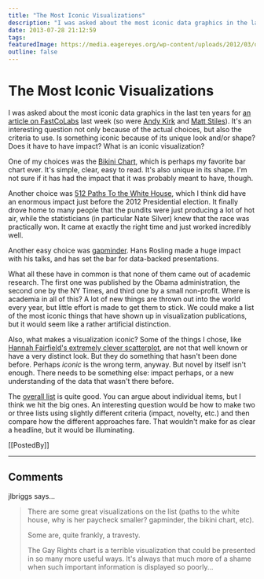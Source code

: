```yaml
---
title: "The Most Iconic Visualizations"
description: "I was asked about the most iconic data graphics in the last ten years for an article on FastCoLabs last week (so were Andy Kirk and Matt Stiles). It's an interesting question not only because of the actual choices, but also the criteria to use. Is something iconic because of its unique look and/or shape? Does it have to have impact? What is an iconic visualization?"
date: 2013-07-28 21:12:59
tags: 
featuredImage: https://media.eagereyes.org/wp-content/uploads/2012/03/obama-job-loss-chart.png
outline: false
---
```


# The Most Iconic Visualizations

I was asked about the most iconic data graphics in the last ten years for <a href="http://www.fastcolabs.com/3014911/top-10-iconic-data-graphics">an article on FastCoLabs</a> last week (so were <a href="http://www.visualisingdata.com/index.php/2013/07/my-selections-for-fastco-labs-top-10-iconic-data-graphics/">Andy Kirk</a> and <a href="http://thedailyviz.com">Matt Stiles</a>). It's an interesting question not only because of the actual choices, but also the criteria to use. Is something iconic because of its unique look and/or shape? Does it have to have impact? What is an iconic visualization?

One of my choices was the <a title="The Bikini Chart" href="/blog/2012/bikini-chart">Bikini Chart</a>, which is perhaps my favorite bar chart ever. It's simple, clear, easy to read. It's also unique in its shape. I'm not sure if it has had the impact that it was probably meant to have, though.

Another choice was <a href="http://elections.nytimes.com/2012/results/president/scenarios">512 Paths To the White House</a>, which I think did have an enormous impact just before the 2012 Presidential election. It finally drove home to many people that the pundits were just producing a lot of hot air, while the statisticians (in particular Nate Silver) knew that the race was practically won. It came at exactly the right time and just worked incredibly well.

Another easy choice was <a href="http://www.ted.com/talks/hans_rosling_shows_the_best_stats_you_ve_ever_seen.html">gapminder</a>. Hans Rosling made a huge impact with his talks, and has set the bar for data-backed presentations.

What all these have in common is that none of them came out of academic research. The first one was published by the Obama administration, the second one by the NY Times, and third one by a small non-profit. Where is academia in all of this? A lot of new things are thrown out into the world every year, but little effort is made to get them to stick. We could make a list of the most iconic things that have shown up in visualization publications, but it would seem like a rather artificial distinction.

Also, what makes a visualization iconic? Some of the things I chose, like <a title="The Explanatory Power of Data Points" href="/journalism/the-explanatory-power-of-data-points">Hannah Fairfield's extremely clever scatterplot</a>, are not that well known or have a very distinct look. But they do something that hasn't been done before. Perhaps <em>iconic</em> is the wrong term, anyway. But novel by itself isn't enough. There needs to be something else: impact perhaps, or a new understanding of the data that wasn't there before.

The <a href="http://www.fastcolabs.com/3014911/top-10-iconic-data-graphics">overall list</a> is quite good. You can argue about individual items, but I think we hit the big ones. An interesting question would be how to make two or three lists using slightly different criteria (impact, novelty, etc.) and then compare how the different approaches fare. That wouldn't make for as clear a headline, but it would be illuminating.

[[PostedBy]]

<aside class="comments">

---
## Comments

jlbriggs says…
>	There are some great visualizations on the list (paths to the white house, why is her paycheck smaller? gapminder, the bikini chart, etc).
>	
>	Some are, quite frankly, a travesty.
>	
>	The Gay Rights chart is a terrible visualization that could be presented in so many more useful ways.  It's always that much more of a shame when such important information is displayed so poorly...

</aside>

